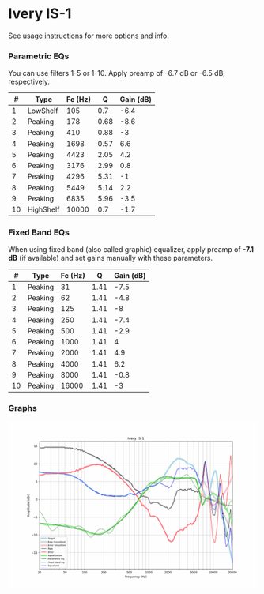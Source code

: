 # Ivery IS-1
See [usage instructions](https://github.com/jaakkopasanen/AutoEq#usage) for more options and info.

### Parametric EQs
You can use filters 1-5 or 1-10. Apply preamp of -6.7 dB or -6.5 dB, respectively.

|   # | Type      |   Fc (Hz) |    Q |   Gain (dB) |
|-----|-----------|-----------|------|-------------|
|   1 | LowShelf  |       105 | 0.7  |        -6.4 |
|   2 | Peaking   |       178 | 0.68 |        -8.6 |
|   3 | Peaking   |       410 | 0.88 |        -3   |
|   4 | Peaking   |      1698 | 0.57 |         6.6 |
|   5 | Peaking   |      4423 | 2.05 |         4.2 |
|   6 | Peaking   |      3176 | 2.99 |         0.8 |
|   7 | Peaking   |      4296 | 5.31 |        -1   |
|   8 | Peaking   |      5449 | 5.14 |         2.2 |
|   9 | Peaking   |      6835 | 5.96 |        -3.5 |
|  10 | HighShelf |     10000 | 0.7  |        -1.7 |

### Fixed Band EQs
When using fixed band (also called graphic) equalizer, apply preamp of **-7.1 dB** (if available) and set gains manually with these parameters.

|   # | Type    |   Fc (Hz) |    Q |   Gain (dB) |
|-----|---------|-----------|------|-------------|
|   1 | Peaking |        31 | 1.41 |        -7.5 |
|   2 | Peaking |        62 | 1.41 |        -4.8 |
|   3 | Peaking |       125 | 1.41 |        -8   |
|   4 | Peaking |       250 | 1.41 |        -7.4 |
|   5 | Peaking |       500 | 1.41 |        -2.9 |
|   6 | Peaking |      1000 | 1.41 |         4   |
|   7 | Peaking |      2000 | 1.41 |         4.9 |
|   8 | Peaking |      4000 | 1.41 |         6.2 |
|   9 | Peaking |      8000 | 1.41 |        -0.8 |
|  10 | Peaking |     16000 | 1.41 |        -3   |

### Graphs
![](./Ivery%20IS-1.png)
